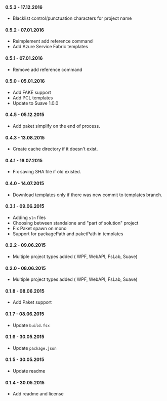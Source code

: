 #### 0.5.3 - 17.12.2016
* Blacklist control/punctuation characters for project name

#### 0.5.2 - 07.01.2016
* Reimplement add reference command
* Add Azure Service Fabric templates

#### 0.5.1 - 07.01.2016
* Remove add reference command

#### 0.5.0 - 05.01.2016
* Add FAKE support
* Add PCL templates
* Update to Suave 1.0.0

#### 0.4.5 - 05.12.2015
* Add paket simplify on the end of process.

#### 0.4.3 - 13.08.2015
* Create cache directory if it doesn't exist.

#### 0.4.1 - 16.07.2015
* Fix saving SHA file if old existed.

#### 0.4.0 - 14.07.2015
* Download templates only if there was new commit to templates branch.

#### 0.3.1 - 09.06.2015
* Adding `sln` files
* Choosing between standalone and "part of solution" project
* Fix Paket spawn on mono
* Support for packagePath and paketPath in templates

#### 0.2.2 - 09.06.2015
* Multiple project types added ( WPF, WebAPI, FsLab, Suave)

#### 0.2.0 - 08.06.2015
* Multiple project types added ( WPF, WebAPI, FsLab, Suave)

#### 0.1.8 - 08.06.2015
* Add Paket support

#### 0.1.7 - 08.06.2015
* Update `build.fsx`

#### 0.1.6 - 30.05.2015
* Update `package.json`

#### 0.1.5 - 30.05.2015
* Update readme

#### 0.1.4 - 30.05.2015
* Add readme and license
